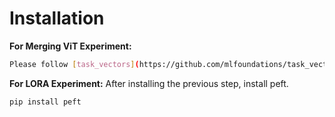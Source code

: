 # Installation

**For Merging ViT Experiment:**
```bash
Please follow [task_vectors](https://github.com/mlfoundations/task_vectors) to install the dependencies.
```

**For LORA Experiment:**
After installing the previous step, install peft.
```bash
pip install peft
```







